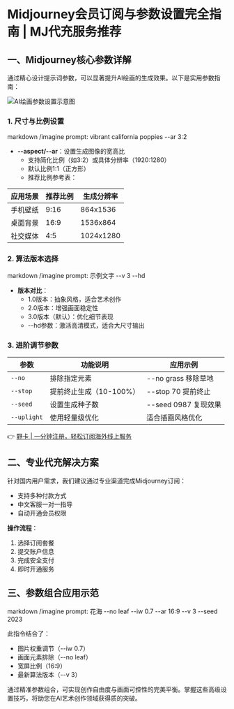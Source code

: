 # Midjourney会员订阅与参数设置完全指南 | MJ代充服务推荐

## 一、Midjourney核心参数详解
通过精心设计提示词参数，可以显著提升AI绘画的生成效果。以下是实用参数指南：

![AI绘画参数设置示意图](https://via.placeholder.com/800x400)

### 1. 尺寸与比例设置
markdown
/imagine prompt: vibrant california poppies --ar 3:2

- **--aspect/--ar**：设置生成图像的宽高比
  - 支持简化比例（如3:2）或具体分辨率（1920:1280）
  - 默认比例1:1（正方形）
  - 推荐比例参考表：

| 应用场景    | 推荐比例 | 生成分辨率  |
|------------|---------|------------|
| 手机壁纸    | 9:16    | 864x1536   |
| 桌面背景    | 16:9    | 1536x864   |
| 社交媒体    | 4:5     | 1024x1280  |

### 2. 算法版本选择
markdown
/imagine prompt: 示例文字 --v 3 --hd

- **版本对比**：
  - 1.0版本：抽象风格，适合艺术创作
  - 2.0版本：增强画面稳定性
  - 3.0版本（默认）：优化细节表现
  - --hd参数：激活高清模式，适合大尺寸输出

### 3. 进阶调节参数
| 参数        | 功能说明                 | 应用示例               |
|-------------|-------------------------|-----------------------|
| `--no`      | 排除指定元素            | --no grass 移除草地   |
| `--stop`    | 提前终止生成（10-100%） | --stop 70 提前终止   |
| `--seed`    | 设置生成种子数          | --seed 0987 复现效果  |
| `--uplight` | 使用轻量级优化          | 适合插画风格优化      |

👉 [野卡 | 一分钟注册，轻松订阅海外线上服务](https://bbtdd.com/yeka)

## 二、专业代充解决方案
针对国内用户需求，我们建议通过专业渠道完成Midjourney订阅：
- 支持多种付款方式
- 中文客服一对一指导
- 自动开通会员权限

**操作流程**：
1. 选择订阅套餐
2. 提交账户信息
3. 完成安全支付
4. 即时开通服务

## 三、参数组合应用示范
markdown
/imagine prompt:  花海 --no leaf --iw 0.7 --ar 16:9 --v 3 --seed 2023

此指令结合了：
- 图片权重调节（--iw 0.7）
- 画面元素排除（--no leaf）
- 宽屏比例（16:9）
- 最新算法版本（--v 3）

通过精准参数组合，可实现创作自由度与画面可控性的完美平衡。掌握这些高级设置技巧，将助您在AI艺术创作领域获得质的突破。